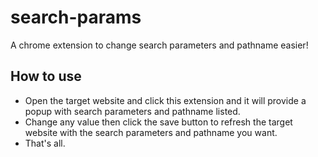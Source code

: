 # search-params
A chrome extension to change search parameters and pathname easier!

## How to use
- Open the target website and click this extension and it will provide a popup with search parameters and pathname listed.
- Change any value then click the save button to refresh the target website with the search parameters and pathname you want.
- That's all.
